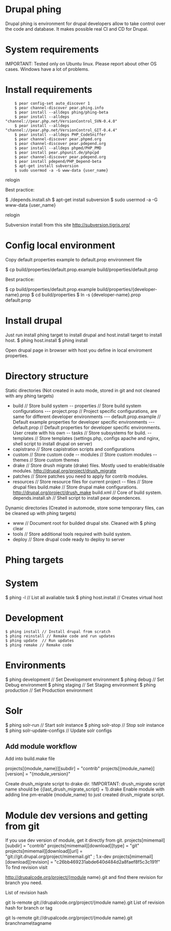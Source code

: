 # Drupal phing

Drupal phing is environment for drupal developers
allow to take control over the code and database.
It makes possible real CI and CD for Drupal.

# System requirements

IMPORTANT: Tested only on Ubuntu linux.
Please report about other OS cases.
Windows have a lot of problems.

# Install requirements

		$ pear config-set auto_discover 1
		$ pear channel-discover pear.phing.info
		$ pear install --alldeps phing/phing-beta
		$ pear install --alldeps "channel://pear.php.net/VersionControl_SVN-0.4.0"
		$ pear install --alldeps "channel://pear.php.net/VersionControl_GIT-0.4.4"
		$ pear install --alldeps PHP_CodeSniffer
		$ pear channel-discover pear.phpmd.org
		$ pear channel-discover pear.pdepend.org
		$ pear install --alldeps phpmd/PHP_PMD
		$ pear install pear.phpunit.de/phpcpd
		$ pear channel-discover pear.pdepend.org
		$ pear install pdepend/PHP_Depend-beta
		$ apt-get install subversion
		$ sudo usermod -a -G www-data {user_name} 

relogin

Best practice:

$ ./depends.install.sh
$ apt-get install subversion
$ sudo usermod -a -G www-data {user_name}

relogin

Subversion install from this site
http://subversion.tigris.org/

# Config local environment

Copy default properties example to default.prop environment file

$ cp build/properties/default.prop.example build/properties/default.prop

Best practice:

$ cp build/properties/default.prop.example build/properties/{developer-name}.prop
$ cd build/properties
$ ln -s {developer-name}.prop default.prop

# Install drupal

Just run install phing target to install drupal and host.install target to install host.
$ phing host.install
$ phing install

Open drupal page in browser with host you define in local enviroment properties.

# Directory structure

Static directories (Not created in auto mode, stored in git and not cleaned with any phing targets)

- build // Store build system
-- properties // Store build system configurations
--- project.prop // Project specific configurations, are same for different developer environments
--- default.prop.example // Default example properties for developer specific environments
--- default.prop // Default properties for developer specific environments. User create with his own
-- tasks // Store subsystems for build.
-- templates // Store templates (settings.php, configs apache and nginx, shell script to install drupal on server)
- capistrano // Store capistration scripts and configurations
- custom // Store custom code
-- modules // Store custom modules
-- themes // Store custom themes
- drake // Store drush migrate (drake) files. Mostly used to enable/disable modules. http://drupal.org/project/drush_migrate
- patches // Store patches you need to apply for contrib modules.
- resources // Store resource files for current project
-- files // Store drupal files
build.make // Store drupal make configurations. http://drupal.org/project/drush_make
build.xml // Core of build system.
depends.install.sh // Shell script to install pear dependences.

Dynamic directories (Created in automode, store some temporary files, can be cleaned up with phing targets)

- www // Document root for builded drupal site. Cleaned with $ phing clear
- tools // Store additional tools required with build system.
- deploy // Store drupal code ready to deploy to server

# Phing targets

# System

  $ phing -l  // List all avaliable task
  $ phing host.install // Creates virtual host

# Development

    $ phing install // Install drupal from scratch
    $ phing reinstall // Remake code and run updates
    $ phing update  // Run updates
    $ phing remake // Remake code

# Environments

$ phing development // Set Development environment
$ phing debug // Set Debug environment
$ phing staging // Set Staging environment
$ phing production // Set Production environment

# Solr

$ phing solr-run // Start solr instance
$ phing solr-stop // Stop solr instance
$ phing solr-update-configs // Update solr configs  


## Add module workflow

Add into build.make file

projects[{module_name}][subdir] = "contrib"
projects[{module_name}][version] = "{module_version}"

Create drush_migrate script to drake dir.
!IMPORTANT: drush_migrate script name should be {{last_drush_migrate_script} + 1}.drake
Enable module with adding line pm-enable {module_name} to just created drush_migrate script.

# Module dev versions and getting from git

If you use dev version of module, get it directly from git.
projects[mimemail][subdir] = "contrib" 
projects[mimemail][download][type] = "git" 
projects[mimemail][download][url] = "git://git.drupal.org/project/mimemail.git" 
; 1.x-dev
projects[mimemail][download][revision] = "c26bb469231abde640d484d2a8faef8f5c3c191f" 
To find revision visit 

http://drupalcode.org/project/{module name}.git
and find there revision for branch you need.

List of revision hash

git ls-remote git://drupalcode.org/project/{module name}.git
List of revision hash for branch or tag

git ls-remote git://drupalcode.org/project/{module name}.git branchname\tagname

